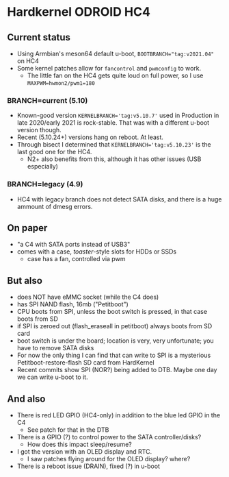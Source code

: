 # Hardkernel ODROID HC4

## Current status

- Using Armbian's meson64 default u-boot, `BOOTBRANCH="tag:v2021.04"` on HC4
- Some kernel patches allow for `fancontrol` and `pwmconfig` to work.
  - The little fan on the HC4 gets quite loud on full power, so I use `MAXPWM=hwmon2/pwm1=180`

### BRANCH=current (5.10)

- Known-good version `KERNELBRANCH='tag:v5.10.7'` used in Production in late 2020/early 2021 is rock-stable. That was with a different u-boot version though.
- Recent (5.10.24+) versions hang on reboot. At least.
- Through bisect I determined that `KERNELBRANCH='tag:v5.10.23'` is the last good one for the HC4.
  - N2+ also benefits from this, although it has other issues (USB especially)

### BRANCH=legacy (4.9)

- HC4 with legacy branch does not detect SATA disks, and there is a huge ammount of dmesg errors.


## On paper

- "a C4 with SATA ports instead of USB3"
- comes with a case, _toaster_-style slots for HDDs or SSDs
    - case has a fan, controlled via pwm

## But also

- does NOT have eMMC socket (while the C4 does)
- has SPI NAND flash, 16mb ("Petitboot")
- CPU boots from SPI, unless the boot switch is pressed, in that case boots from SD
- if SPI is zeroed out (flash_eraseall in petitboot) always boots from SD card
- boot switch is under the board; location is very, very unfortunate; you have to remove SATA disks
- For now the only thing I can find that can write to SPI is a mysterious Petitboot-restore-flash SD card from HardKernel
- Recent commits show SPI (NOR?) being added to DTB. Maybe one day we can write u-boot to it.

## And also

- There is red LED GPIO (HC4-only) in addition to the blue led GPIO in the C4
  - See patch for that in the DTB
- There is a GPIO (?) to control power to the SATA controller/disks?
    - How does this impact sleep/resume?
- I got the version with an OLED display and RTC.
    - I saw patches flying around for the OLED display? where?
- There is a reboot issue (DRAIN), fixed (?) in u-boot
